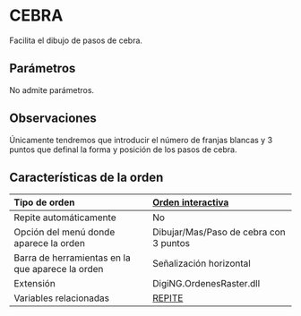 # CEBRA

Facilita el dibujo de pasos de cebra.

## Parámetros

No admite parámetros.

## Observaciones

Únicamente tendremos que introducir el número de franjas blancas y 3 puntos que definal la forma y posición de los pasos de cebra.

## Características de la orden

| Tipo de orden | [Orden interactiva]() |
| :--- | :--- |
| Repite automáticamente | No |
| Opción del menú donde aparece la orden | Dibujar/Mas/Paso de cebra con 3 puntos |
| Barra de herramientas en la que aparece la orden | Señalización horizontal |
| Extensión | DigiNG.OrdenesRaster.dll |
| Variables relacionadas | [REPITE](REPITE.html) |


